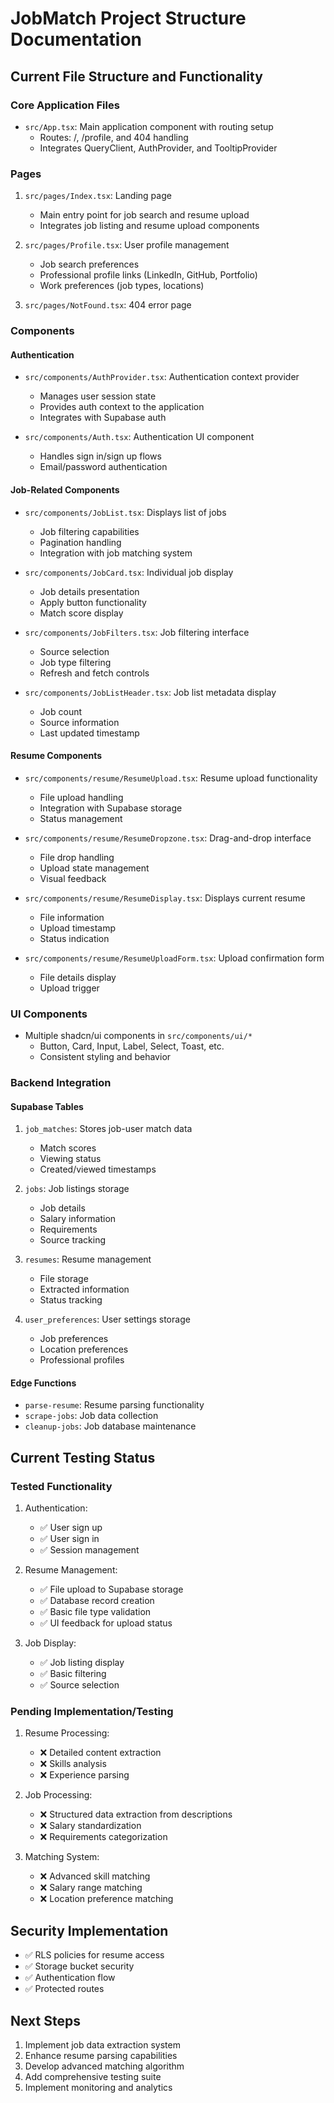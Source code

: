 
# JobMatch Project Structure Documentation

## Current File Structure and Functionality

### Core Application Files
- `src/App.tsx`: Main application component with routing setup
  - Routes: /, /profile, and 404 handling
  - Integrates QueryClient, AuthProvider, and TooltipProvider

### Pages
1. `src/pages/Index.tsx`: Landing page
   - Main entry point for job search and resume upload
   - Integrates job listing and resume upload components

2. `src/pages/Profile.tsx`: User profile management
   - Job search preferences
   - Professional profile links (LinkedIn, GitHub, Portfolio)
   - Work preferences (job types, locations)

3. `src/pages/NotFound.tsx`: 404 error page

### Components

#### Authentication
- `src/components/AuthProvider.tsx`: Authentication context provider
  - Manages user session state
  - Provides auth context to the application
  - Integrates with Supabase auth

- `src/components/Auth.tsx`: Authentication UI component
  - Handles sign in/sign up flows
  - Email/password authentication

#### Job-Related Components
- `src/components/JobList.tsx`: Displays list of jobs
  - Job filtering capabilities
  - Pagination handling
  - Integration with job matching system

- `src/components/JobCard.tsx`: Individual job display
  - Job details presentation
  - Apply button functionality
  - Match score display

- `src/components/JobFilters.tsx`: Job filtering interface
  - Source selection
  - Job type filtering
  - Refresh and fetch controls

- `src/components/JobListHeader.tsx`: Job list metadata display
  - Job count
  - Source information
  - Last updated timestamp

#### Resume Components
- `src/components/resume/ResumeUpload.tsx`: Resume upload functionality
  - File upload handling
  - Integration with Supabase storage
  - Status management

- `src/components/resume/ResumeDropzone.tsx`: Drag-and-drop interface
  - File drop handling
  - Upload state management
  - Visual feedback

- `src/components/resume/ResumeDisplay.tsx`: Displays current resume
  - File information
  - Upload timestamp
  - Status indication

- `src/components/resume/ResumeUploadForm.tsx`: Upload confirmation form
  - File details display
  - Upload trigger

### UI Components
- Multiple shadcn/ui components in `src/components/ui/*`
  - Button, Card, Input, Label, Select, Toast, etc.
  - Consistent styling and behavior

### Backend Integration

#### Supabase Tables
1. `job_matches`: Stores job-user match data
   - Match scores
   - Viewing status
   - Created/viewed timestamps

2. `jobs`: Job listings storage
   - Job details
   - Salary information
   - Requirements
   - Source tracking

3. `resumes`: Resume management
   - File storage
   - Extracted information
   - Status tracking

4. `user_preferences`: User settings storage
   - Job preferences
   - Location preferences
   - Professional profiles

#### Edge Functions
- `parse-resume`: Resume parsing functionality
- `scrape-jobs`: Job data collection
- `cleanup-jobs`: Job database maintenance

## Current Testing Status

### Tested Functionality
1. Authentication:
   - ✅ User sign up
   - ✅ User sign in
   - ✅ Session management

2. Resume Management:
   - ✅ File upload to Supabase storage
   - ✅ Database record creation
   - ✅ Basic file type validation
   - ✅ UI feedback for upload status

3. Job Display:
   - ✅ Job listing display
   - ✅ Basic filtering
   - ✅ Source selection

### Pending Implementation/Testing
1. Resume Processing:
   - ❌ Detailed content extraction
   - ❌ Skills analysis
   - ❌ Experience parsing

2. Job Processing:
   - ❌ Structured data extraction from descriptions
   - ❌ Salary standardization
   - ❌ Requirements categorization

3. Matching System:
   - ❌ Advanced skill matching
   - ❌ Salary range matching
   - ❌ Location preference matching

## Security Implementation
- ✅ RLS policies for resume access
- ✅ Storage bucket security
- ✅ Authentication flow
- ✅ Protected routes

## Next Steps
1. Implement job data extraction system
2. Enhance resume parsing capabilities
3. Develop advanced matching algorithm
4. Add comprehensive testing suite
5. Implement monitoring and analytics

